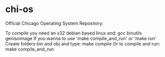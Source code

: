 # chi-os
Official Chicago Operating System Repository.

To compile you need an x32 debian based linux and:
	gcc
	binutils
	genisoimage
If you wanna to use 'make compile_and_run' or 'make run'
Create folders bin and obj and type:
	make compile
Or to compile and run:
	make compile_and_run
